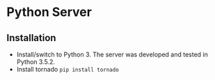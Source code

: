 # Python Server
Installation
-------
* Install/switch to Python 3. The server was developed and tested in Python 3.5.2.
* Install tornado `pip install tornado`
